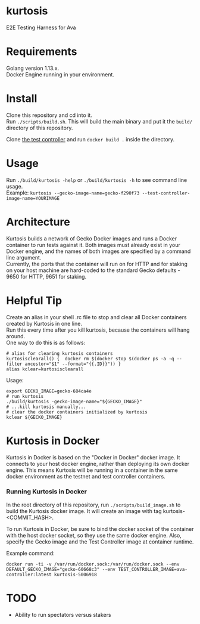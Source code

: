 # kurtosis
E2E Testing Harness for Ava

# Requirements

Golang version 1.13.x.   
Docker Engine running in your environment.

# Install

Clone this repository and cd into it.  
Run `./scripts/build.sh`. This will build the main binary and put it the `build/` directory of this repository.  

Clone [the test controller](https://github.com/kurtosis-tech/ava-test-controller) and run `docker build .` inside the directory.

# Usage

Run `./build/kurtosis -help` or `./build/kurtosis -h` to see command line usage.  
Example: `kurtosis --gecko-image-name=gecko-f290f73 --test-controller-image-name=YOURIMAGE`

# Architecture

Kurtosis builds a network of Gecko Docker images and runs a Docker container to run tests against it.
Both images must already exist in your Docker engine, and the names of both images are specified by a command line argument.  
Currently, the ports that the container will run on for HTTP and for staking on your host machine are hard-coded to the standard Gecko defaults - 9650 for HTTP, 9651 for staking.

# Helpful Tip

Create an alias in your shell .rc file to stop and clear all Docker containers created by Kurtosis in one line.  
Run this every time after you kill kurtosis, because the containers will hang around.  
One way to do this is as follows:

```
# alias for clearing kurtosis containers 
kurtosisclearall() {  docker rm $(docker stop $(docker ps -a -q --filter ancestor="$1" --format="{{.ID}}")) } 
alias kclear=kurtosisclearall
```

Usage:
```
export GECKO_IMAGE=gecko-684ca4e
# run kurtosis
./build/kurtosis -gecko-image-name="${GECKO_IMAGE}"
# ...kill kurtosis manually...
# clear the docker containers initialized by kurtosis
kclear ${GECKO_IMAGE} 
```

# Kurtosis in Docker

Kurtosis in Docker is based on the "Docker in Docker" docker image.
It connects to your host docker engine, rather than deploying its own docker engine.
This means Kurtosis will be running in a container in the same docker environment as the testnet and test controller containers.

### Running Kurtosis in Docker

In the root directory of this repository, run 
`./scripts/build_image.sh` to build the Kurtosis docker image. It will create an image with tag kurtosis-<COMMIT_HASH>.

To run Kurtosis in Docker, be sure to bind the docker socket of the container with the host docker socket, so they use the same docker engine.
Also, specify the Gecko image and the Test Controller image at container runtime.

Example command:

`docker run -ti -v /var/run/docker.sock:/var/run/docker.sock --env DEFAULT_GECKO_IMAGE="gecko-60668c3" --env TEST_CONTROLLER_IMAGE=ava-controller:latest kurtosis-5006918`

# TODO

* Ability to run spectators versus stakers
